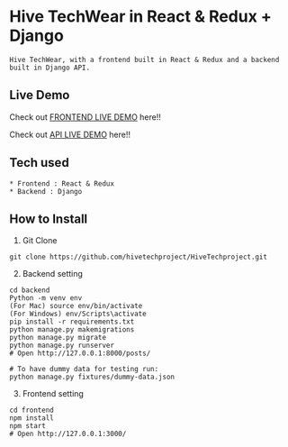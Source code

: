 # Hive TechWear in React & Redux + Django

```
Hive TechWear, with a frontend built in React & Redux and a backend built in Django API.
```

## Live Demo

Check out [FRONTEND LIVE DEMO](https://front-end-hivetech.herokuapp.com) here!!

Check out [API LIVE DEMO](https://back-end-hivetech.herokuapp.com) here!!

## Tech used

```
* Frontend : React & Redux
* Backend : Django
```

## How to Install

1. Git Clone

```
git clone https://github.com/hivetechproject/HiveTechproject.git
```

2. Backend setting

```
cd backend
Python -m venv env
(For Mac) source env/bin/activate
(For Windows) env/Scripts\activate
pip install -r requirements.txt
python manage.py makemigrations
python manage.py migrate
python manage.py runserver
# Open http://127.0.0.1:8000/posts/

# To have dummy data for testing run:
python manage.py fixtures/dummy-data.json
```

3. Frontend setting

```
cd frontend
npm install
npm start
# Open http://127.0.0.1:3000/
```
